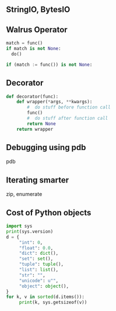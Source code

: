 ## StringIO, BytesIO


## Walrus Operator

```python
match = func()
if match is not None:
  do()

if (match := func()) is not None:
```

## Decorator

```python
def decorator(func):
    def wrapper(*args, **kwargs):
        #  do stuff before function call
        func()
        #  do stuff after function call
        return None
    return wrapper
```

## Debugging using pdb

pdb

## Iterating smarter

zip, enumerate

## Cost of Python objects

```python
import sys
print(sys.version)
d = {
     "int": 0,
     "float": 0.0,
     "dict": dict(),
     "set": set(),
     "tuple": tuple(),
     "list": list(),
     "str": "",
     "unicode": u"",
     "object": object(),
}
for k, v in sorted(d.items()):
     print(k, sys.getsizeof(v))
```
